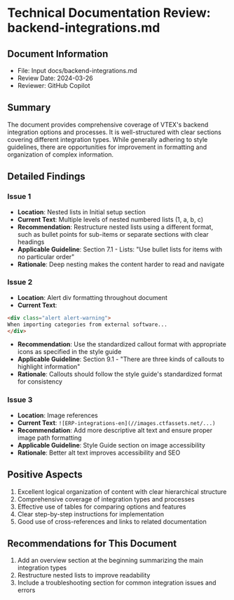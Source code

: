 # Technical Documentation Review: backend-integrations.md

## Document Information
- File: Input docs/backend-integrations.md
- Review Date: 2024-03-26
- Reviewer: GitHub Copilot

## Summary
The document provides comprehensive coverage of VTEX's backend integration options and processes. It is well-structured with clear sections covering different integration types. While generally adhering to style guidelines, there are opportunities for improvement in formatting and organization of complex information.

## Detailed Findings

### Issue 1
- **Location**: Nested lists in Initial setup section
- **Current Text**: Multiple levels of nested numbered lists (1, a, b, c)
- **Recommendation**: Restructure nested lists using a different format, such as bullet points for sub-items or separate sections with clear headings
- **Applicable Guideline**: Section 7.1 - Lists: "Use bullet lists for items with no particular order"
- **Rationale**: Deep nesting makes the content harder to read and navigate

### Issue 2
- **Location**: Alert div formatting throughout document
- **Current Text**: 
```html
<div class="alert alert-warning">
When importing categories from external software...
</div>
```
- **Recommendation**: Use the standardized callout format with appropriate icons as specified in the style guide
- **Applicable Guideline**: Section 9.1 - "There are three kinds of callouts to highlight information"
- **Rationale**: Callouts should follow the style guide's standardized format for consistency

### Issue 3
- **Location**: Image references
- **Current Text**: `![ERP-integrations-en](//images.ctfassets.net/...)`
- **Recommendation**: Add more descriptive alt text and ensure proper image path formatting
- **Applicable Guideline**: Style Guide section on image accessibility
- **Rationale**: Better alt text improves accessibility and SEO

## Positive Aspects
1. Excellent logical organization of content with clear hierarchical structure
2. Comprehensive coverage of integration types and processes
3. Effective use of tables for comparing options and features
4. Clear step-by-step instructions for implementation
5. Good use of cross-references and links to related documentation

## Recommendations for This Document
1. Add an overview section at the beginning summarizing the main integration types
2. Restructure nested lists to improve readability
3. Include a troubleshooting section for common integration issues and errors